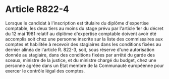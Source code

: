 # Article R822-4

Lorsque le candidat à l'inscription est titulaire du diplôme d'expertise comptable, les deux tiers au moins du stage prévu par l'article 1er du décret du 12 mai 1981 relatif au diplôme d'expertise comptable doivent avoir été accomplis soit chez une personne inscrite sur la liste des commissaires aux comptes et habilitée à recevoir des stagiaires dans les conditions fixées au dernier alinéa de l'article R. 822-3, soit, sous réserve d'une autorisation donnée au stagiaire, dans des conditions fixées par arrêté du garde des sceaux, ministre de la justice, et du ministre chargé du budget, chez une personne agréée dans un Etat membre de la Communauté européenne pour exercer le contrôle légal des comptes.
